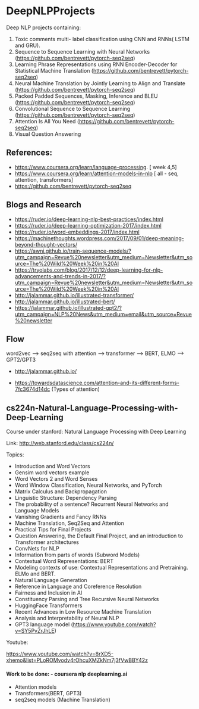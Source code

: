 # DeepNLPProjects

Deep NLP projects containing:

1. Toxic comments multi- label classification using CNN and RNNs( LSTM and GRU).
2. Sequence to Sequence Learning with Neural Networks (https://github.com/bentrevett/pytorch-seq2seq)
3. Learning Phrase Representations using RNN Encoder-Decoder for Statistical Machine Translation (https://github.com/bentrevett/pytorch-seq2seq)
4. Neural Machine Translation by Jointly Learning to Align and Translate (https://github.com/bentrevett/pytorch-seq2seq)
5. Packed Padded Sequences, Masking, Inference and BLEU (https://github.com/bentrevett/pytorch-seq2seq)
6. Convolutional Sequence to Sequence Learning (https://github.com/bentrevett/pytorch-seq2seq)
7. Attention Is All You Need (https://github.com/bentrevett/pytorch-seq2seq)
8. Visual Question Answering 


## References:

- https://www.coursera.org/learn/language-processing.  [ week 4,5]
- https://www.coursera.org/learn/attention-models-in-nlp [ all - seq, attention, transformers]
- https://github.com/bentrevett/pytorch-seq2seq



## Blogs and Research

- https://ruder.io/deep-learning-nlp-best-practices/index.html
- https://ruder.io/deep-learning-optimization-2017/index.html
- https://ruder.io/word-embeddings-2017/index.html
- https://machinethoughts.wordpress.com/2017/09/01/deep-meaning-beyond-thought-vectors/
- https://awni.github.io/train-sequence-models/?utm_campaign=Revue%20newsletter&utm_medium=Newsletter&utm_source=The%20Wild%20Week%20in%20AI
- https://tryolabs.com/blog/2017/12/12/deep-learning-for-nlp-advancements-and-trends-in-2017/?utm_campaign=Revue%20newsletter&utm_medium=Newsletter&utm_source=The%20Wild%20Week%20in%20AI
- http://jalammar.github.io/illustrated-transformer/
- http://jalammar.github.io/illustrated-bert/
- https://jalammar.github.io/illustrated-gpt2/?utm_campaign=NLP%20News&utm_medium=email&utm_source=Revue%20newsletter

## Flow

word2vec --> seq2seq with attention --> transformer --> BERT, ELMO --> GPT2/GPT3

- http://jalammar.github.io/

- https://towardsdatascience.com/attention-and-its-different-forms-7fc3674d14dc  (Types of attention)


## cs224n-Natural-Language-Processing-with-Deep-Learning
Course under stanford: Natural Language Processing with Deep Learning

Link: http://web.stanford.edu/class/cs224n/

Topics:

- Introduction and Word Vectors
- Gensim word vectors example
- Word Vectors 2 and Word Senses
- Word Window Classification, Neural Networks, and PyTorch
- Matrix Calculus and Backpropagation
- Linguistic Structure: Dependency Parsing
- The probability of a sentence? Recurrent Neural Networks and Language Models
- Vanishing Gradients and Fancy RNNs
- Machine Translation, Seq2Seq and Attention
- Practical Tips for Final Projects
- Question Answering, the Default Final Project, and an introduction to Transformer architectures
- ConvNets for NLP
- Information from parts of words (Subword Models)
- Contextual Word Representations: BERT 
- Modeling contexts of use: Contextual Representations and Pretraining. ELMo and BERT.
- Natural Language Generation
- Reference in Language and Coreference Resolution
- Fairness and Inclusion in AI
- Constituency Parsing and Tree Recursive Neural Networks
- HuggingFace Transformers
- Recent Advances in Low Resource Machine Translation
- Analysis and Interpretability of Neural NLP
- GPT3 language model (https://www.youtube.com/watch?v=SY5PvZrJhLE)


Youtube:

https://www.youtube.com/watch?v=8rXD5-xhemo&list=PLoROMvodv4rOhcuXMZkNm7j3fVwBBY42z


#### Work to be done: - coursera nlp deeplearning.ai 

- Attention models
- Transformers(BERT, GPT3)
- seq2seq models (Machine Translation)

